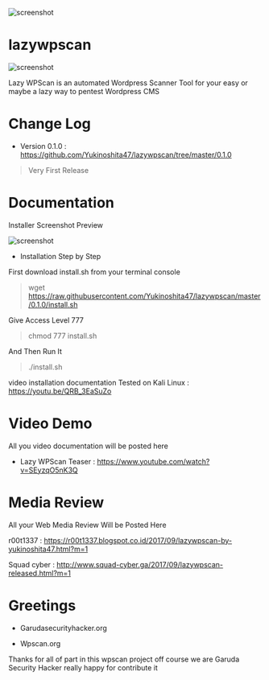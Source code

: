 ![screenshot](https://s-media-cache-ak0.pinimg.com/originals/40/bb/fc/40bbfccc6ff8587d252768f62b4dbc0c.jpg)

# lazywpscan

![screenshot](https://scontent-sin6-2.xx.fbcdn.net/v/t1.0-9/22050289_917179581769211_3256534237421873016_n.png?oh=4c48e3a25efde684e75ad13a5ee06267&oe=5A4CB62F)

Lazy WPScan is an automated Wordpress Scanner Tool for your easy or maybe a lazy way to pentest Wordpress CMS

# Change Log
- Version 0.1.0 : https://github.com/Yukinoshita47/lazywpscan/tree/master/0.1.0
> Very First Release

# Documentation

Installer Screenshot Preview

![screenshot](https://scontent-sin6-2.xx.fbcdn.net/v/t1.0-9/21767903_917967951690374_1419084752251033568_n.png?oh=132292bbb4b03ecf051a79b17e26b13a&oe=5A837E78)

- Installation Step by Step

First download install.sh from your terminal console

> wget https://raw.githubusercontent.com/Yukinoshita47/lazywpscan/master/0.1.0/install.sh

Give Access Level 777

> chmod 777 install.sh

And Then Run It

> ./install.sh

video installation documentation Tested on Kali Linux : https://youtu.be/QRB_3EaSuZo

# Video Demo
All you video documentation will be posted here

- Lazy WPScan Teaser : https://www.youtube.com/watch?v=SEyzqO5nK3Q

# Media Review
All your Web Media Review Will be Posted Here

r00t1337 : https://r00t1337.blogspot.co.id/2017/09/lazywpscan-by-yukinoshita47.html?m=1

Squad cyber : http://www.squad-cyber.ga/2017/09/lazywpscan-released.html?m=1

# Greetings

- Garudasecurityhacker.org 

- Wpscan.org

Thanks for all of part in this wpscan project off course we are Garuda Security Hacker really happy for contribute it
